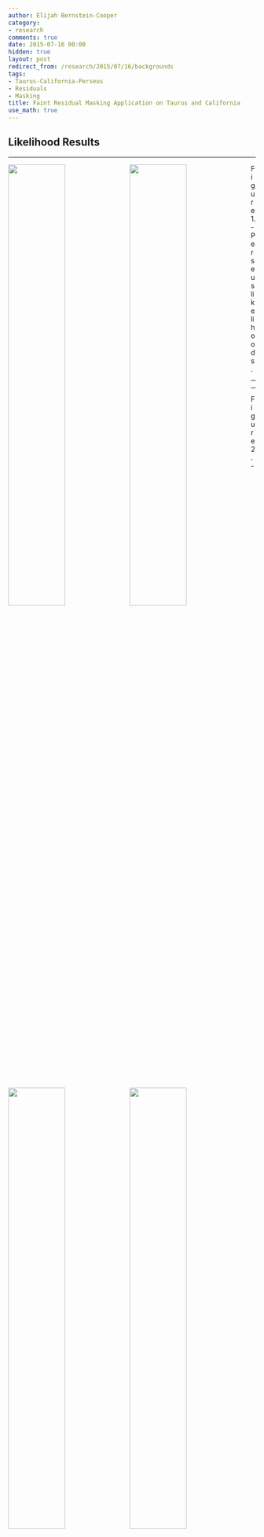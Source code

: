 ```yaml
---
author: Elijah Bernstein-Cooper
category:
- research
comments: true
date: 2015-07-16 00:00
hidden: true
layout: post
redirect_from: /research/2015/07/16/backgrounds
tags:
- Taurus-California-Perseus
- Residuals
- Masking
title: Faint Residual Masking Application on Taurus and California
use_math: true
---
```


## Likelihood Results

***

<img src="/media/2015/07/16/perseus_planck_binned_fineres_likelihood_wd.png" style="float: left; width: 48%; margin-right: 1%; margin-bottom: 0.5em;"/>

<img src="/media/2015/07/15/perseus_planck_binned_fineres_likelihood_wi.png" style="float: left; width: 48%; margin-right: 1%; margin-bottom: 0.5em;"/>

Figure 1. - Perseus likelihoods.

***

***

<img src="/media/2015/07/16/california_planck_binned_fineres_likelihood_wd.png" style="float: left; width: 48%; margin-right: 1%; margin-bottom: 0.5em;"/>

<img src="/media/2015/07/16/california_planck_binned_fineres_likelihood_wi.png" style="float: left; width: 48%; margin-right: 1%; margin-bottom: 0.5em;"/>

Figure 2. - California likelihoods. The tiny $$HI$$ width is worrying. In an
attempt to address this strange behavior, I performed a 2D background fit on
California outlined in this [post](/research/2015/06/29/Data-Updates-and-Backgrounds/).
This narrow $$HI$$ width is because the model is finding a high intercept fits
best, while only a small component of $$HI$$ emission correlates with the dust.
The model believes that there is little dust which is associated with the
clouds $$HI$$.

The unmasked region used to fit the model is the diffuse, low-$$A_V$$
south-east region of California. See [later in the post](#california_mask) for
the progression of masks.

***

***

<img
src="/media/2015/07/16/california_planck_backsub_binned_fineres_likelihood_wd.png"
style="float: left; width: 48%; margin-right: 1%; margin-bottom: 0.5em;"/>

<img
src="/media/2015/07/16/california_planck_backsub_binned_fineres_likelihood_wi.png"
style="float: left; width: 48%; margin-right: 1%; margin-bottom: 0.5em;"/>

Figure 3. - California likelihoods with a background subtraction. This looks
pretty bad. Not sure what is going on here.

***

***

<img src="/media/2015/07/16/taurus_planck_binned_fineres_likelihood_wd.png" style="float: left; width: 48%; margin-right: 1%; margin-bottom: 0.5em;"/>

<img src="/media/2015/07/16/taurus_planck_binned_fineres_likelihood_wi.png" style="float: left; width: 48%; margin-right: 1%; margin-bottom: 0.5em;"/>


Figure 4. - Taurus likelihoods. The model is favoring to include the entire
line of sight from Taurus. This seems reasonable, though is completely
different from what we were finding earlier.

***

## Masking Results

Below are a progression of masked residual maps and residual histograms for
each iteration.  'mask iter' refers to each iteration in the masking, 'parent
iter' refers to an entire run through masking and the MLE calculation. The
first mask, 'mask iter = 0', for each parent iteration should be the same,
since these are only the faintest 10% of the pixels without any other masking
applied.

***

<img src="/media/2015/07/16/perseus_planck_binned_fineres_residual_maps.gif"  style="float: left; width: 48%; margin-right: 1%; margin-bottom: 0.5em;"/>

<img src="/media/2015/07/16/perseus_planck_binned_fineres_residual_hists.gif"   style="float: left; width: 48%; margin-right: 1%; margin-bottom: 0.5em;"/>

Figure 5. - Perseus masks.

***

***
<a name="california_mask"></a>

<img src="/media/2015/07/16/california_planck_binned_fineres_residual_maps.gif"  style="float: left; width: 48%; margin-right: 1%; margin-bottom: 0.5em;"/>

<img src="/media/2015/07/16/california_planck_binned_fineres_residual_hists.gif"   style="float: left; width: 48%; margin-right: 1%; margin-bottom: 0.5em;"/>

Figure 6. - California masks.

***
***

<img src="/media/2015/07/16/taurus_planck_binned_fineres_residual_maps.gif"  style="float: left; width: 48%; margin-right: 1%; margin-bottom: 0.5em;"/>

<img src="/media/2015/07/16/taurus_planck_binned_fineres_residual_hists.gif"   style="float: left; width: 48%; margin-right: 1%; margin-bottom: 0.5em;"/>

Figure 7. - Taurus masks.

***




## Mask Convergence

We're testing convergence of the DGR during masking outlined in the [last
post](/research/2015/07/13/Faint-Masking-2/#convergence).

***

  <img src="/media/2015/07/16/perseus_planck_binned_fineres_dgr_intercept_progress.png" style="width: 100%"> 

Figure 8. - Perseus parameter convergences. 

***

***

  <img src="/media/2015/07/16/california_planck_binned_fineres_dgr_intercept_progress.png" style="width: 100%"> 

Figure 8. - California parameter convergences. The DGRs are leveling off, as we
would expect.

***

***

  <img src="/media/2015/07/16/taurus_planck_binned_fineres_dgr_intercept_progress.png" style="width: 100%"> 

Figure 8. - Taurus parameter convergences. There is something obviously wrong
here. The $$HI$$ width in the second iteration, $$\Delta_V = 70$$ km/s, should
yield the same results as the first iteration, since there is no difference
between them. This is a bug.

***


## Multiprocessing

The likelihood calculation now includes multiprocessing framework. This speeds
up the calculation by around 50% per additional CPU. See [this
version](https://bitbucket.org/ezbc/python_modules/src/e1ce9629925c99ae0857946a2e5baf888216bb6b/cloudpy.py?at=master#cl-1661)
of ``cloudpy``. Bip has 12 CPUs, so the speed increase is notable.